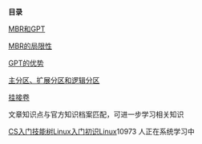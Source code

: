 **目录**

[MBR和GPT](#t0 "MBR和GPT")

[MBR的局限性](#t1 "MBR的局限性")

[GPT的优势](#t2 "GPT的优势")

[主分区、扩展分区和逻辑分区](#t3 "主分区、扩展分区和逻辑分区")

[挂接卷](#t4 "挂接卷")

文章知识点与官方知识档案匹配，可进一步学习相关知识

[CS入门技能树](https://edu.csdn.net/skill/gml/gml-1c31834f07b04bcc9c5dff5baaa6680c)[Linux入门](https://edu.csdn.net/skill/gml/gml-1c31834f07b04bcc9c5dff5baaa6680c)[初识Linux](https://edu.csdn.net/skill/gml/gml-1c31834f07b04bcc9c5dff5baaa6680c)10973 人正在系统学习中